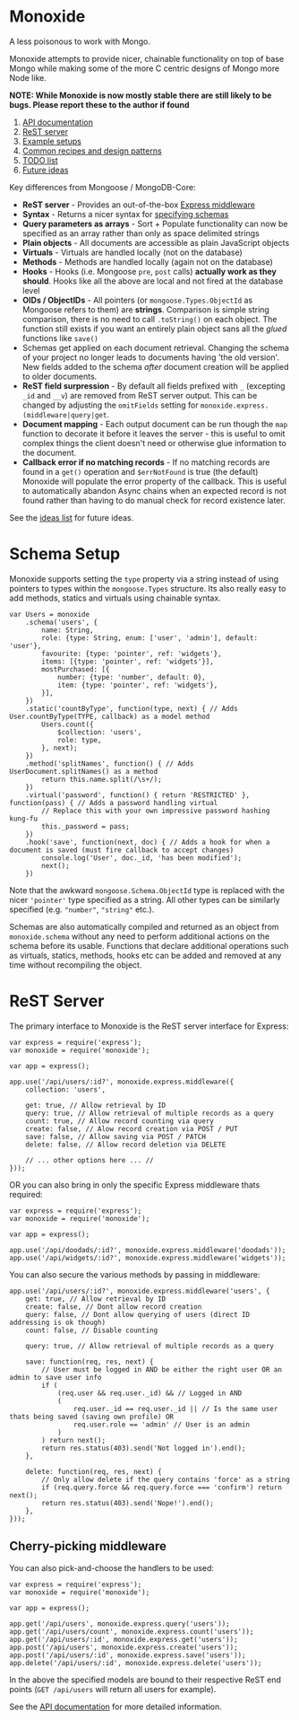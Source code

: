 Monoxide
=========
A less poisonous to work with Mongo.

Monoxide attempts to provide nicer, chainable functionality on top of base Mongo while making some of the more C centric designs of Mongo more Node like.

**NOTE: While Monoxide is now mostly stable there are still likely to be bugs. Please report these to the author if found**


1. [API documentation](API.md)
2. [ReST server](#rest-server)
3. [Example setups](examples/)
4. [Common recipes and design patterns](RECIPES.md)
4. [TODO list](TODO.md)
5. [Future ideas](IDEAS.md)


Key differences from Mongoose / MongoDB-Core:

* **ReST server** - Provides an out-of-the-box [Express middleware](#rest-server)
* **Syntax** - Returns a nicer syntax for [specifying schemas](#schema-setup)
* **Query parameters as arrays** - Sort + Populate functionality can now be specified as an array rather than only as space delimited strings
* **Plain objects** - All documents are accessible as plain JavaScript objects
* **Virtuals** - Virtuals are handled locally (not on the database)
* **Methods** - Methods are handled locally (again not on the database)
* **Hooks** - Hooks (i.e. Mongoose `pre`, `post` calls) **actually work as they should**. Hooks like all the above are local and not fired at the database level
* **OIDs / ObjectIDs** - All pointers (or `mongoose.Types.ObjectId` as Mongoose refers to them) are **strings**. Comparison is simple string comparison, there is no need to call `.toString()` on each object. The function still exists if you want an entirely plain object sans all the *glued* functions like `save()`
* Schemas get applied on each document retrieval. Changing the schema of your project no longer leads to documents having 'the old version'. New fields added to the schema *after* document creation will be applied to older documents.
* **ReST field surpression** - By default all fields prefixed with `_` (excepting `_id` and `__v`) are removed from ReST server output. This can be changed by adjusting the `omitFields` setting for `monoxide.express.(middleware|query|get`.
* **Document mapping** - Each output document can be run though the `map` function to decorate it before it leaves the server - this is useful to omit complex things the client doesn't need or otherwise glue information to the document.
* **Callback error if no matching records** - If no matching records are found in a `get()` operation and `$errNotFound` is true (the default) Monoxide will populate the error property of the callback. This is useful to automatically abandon Async chains when an expected record is not found rather than having to do manual check for record existence later.


See the [ideas list](ideas.md) for future ideas.


Schema Setup
============
Monoxide supports setting the `type` property via a string instead of using pointers to types within the `mongoose.Types` structure. Its also really easy to add methods, statics and virtuals using chainable syntax.

	var Users = monoxide
		.schema('users', {
			name: String,
			role: {type: String, enum: ['user', 'admin'], default: 'user'},
			favourite: {type: 'pointer', ref: 'widgets'},
			items: [{type: 'pointer', ref: 'widgets'}],
			mostPurchased: [{
				number: {type: 'number', default: 0},
				item: {type: 'pointer', ref: 'widgets'},
			}],
		})
		.static('countByType', function(type, next) { // Adds User.countByType(TYPE, callback) as a model method
			Users.count({
				$collection: 'users',
				role: type,
			}, next);
		})
		.method('splitNames', function() { // Adds UserDocument.splitNames() as a method
			return this.name.split(/\s+/);
		})
		.virtual('password', function() { return 'RESTRICTED' }, function(pass) { // Adds a password handling virtual
			// Replace this with your own impressive password hashing kung-fu
			this._password = pass;
		})
		.hook('save', function(next, doc) { // Adds a hook for when a document is saved (must fire callback to accept changes)
			console.log('User', doc._id, 'has been modified');
			next();
		})

Note that the awkward `mongoose.Schema.ObjectId` type is replaced with the nicer `'pointer'` type specified as a string. All other types can be similarly specified (e.g. `"number"`, `"string"` etc.).

Schemas are also automatically compiled and returned as an object from `monoxide.schema` without any need to perform additional actions on the schema before its usable. Functions that declare additional operations such as virtuals, statics, methods, hooks etc can be added and removed at any time without recompiling the object.



ReST Server
===========
The primary interface to Monoxide is the ReST server interface for Express:

	var express = require('express');
	var monoxide = require('monoxide');

	var app = express();

	app.use('/api/users/:id?', monoxide.express.middleware({
		collection: 'users',

		get: true, // Allow retrieval by ID
		query: true, // Allow retrieval of multiple records as a query
		count: true, // Allow record counting via query
		create: false, // Alow record creation via POST / PUT
		save: false, // Allow saving via POST / PATCH
		delete: false, // Allow record deletion via DELETE

		// ... other options here ... //
	}));


OR you can also bring in only the specific Express middleware thats required:

	var express = require('express');
	var monoxide = require('monoxide');

	var app = express();

	app.use('/api/doodads/:id?', monoxide.express.middleware('doodads'));
	app.use('/api/widgets/:id?', monoxide.express.middleware('widgets'));


You can also secure the various methods by passing in middleware:

	app.use('/api/users/:id?', monoxide.express.middleware('users', {
		get: true, // Allow retrieval by ID
		create: false, // Dont allow record creation
		query: false, // Dont allow querying of users (direct ID addressing is ok though)
		count: false, // Disable counting

		query: true, // Allow retrieval of multiple records as a query

		save: function(req, res, next) {
			// User must be logged in AND be either the right user OR an admin to save user info
			if (
				(req.user && req.user._id) && // Logged in AND
				(
					req.user._id == req.user._id || // Is the same user thats being saved (saving own profile) OR
					req.user.role == 'admin' // User is an admin
				)
			) return next();
			return res.status(403).send('Not logged in').end();
		},

		delete: function(req, res, next) {
			// Only allow delete if the query contains 'force' as a string
			if (req.query.force && req.query.force === 'confirm') return next();
			return res.status(403).send('Nope!').end();
		},
	}));


Cherry-picking middleware
-------------------------
You can also pick-and-choose the handlers to be used:

	var express = require('express');
	var monoxide = require('monoxide');

	var app = express();

	app.get('/api/users', monoxide.express.query('users'));
	app.get('/api/users/count', monoxide.express.count('users'));
	app.get('/api/users/:id', monoxide.express.get('users'));
	app.post('/api/users', monoxide.express.create('users'));
	app.post('/api/users/:id', monoxide.express.save('users'));
	app.delete('/api/users/:id', monoxide.express.delete('users'));

In the above the specified models are bound to their respective ReST end points (`GET /api/users` will return all users for example).


See the [API documentation](API.md) for more detailed information.
